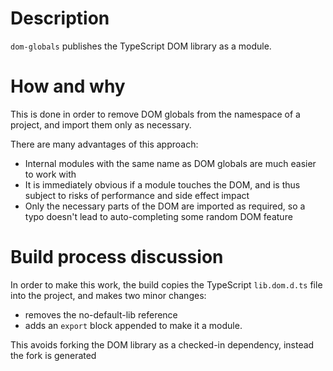 # Description

`dom-globals` publishes the TypeScript DOM library as a module.

# How and why

This is done in order to remove DOM globals from the namespace of a project, and import them only as necessary.

There are many advantages of this approach:

* Internal modules with the same name as DOM globals are much easier to work with
* It is immediately obvious if a module touches the DOM, and is thus subject to risks of performance and side effect impact
* Only the necessary parts of the DOM are imported as required, so a typo doesn't lead to auto-completing some random DOM feature

# Build process discussion

In order to make this work, the build copies the TypeScript `lib.dom.d.ts` file into the project, and makes two minor changes:

* removes the no-default-lib reference
* adds an `export` block appended to make it a module.

This avoids forking the DOM library as a checked-in dependency, instead the fork is generated